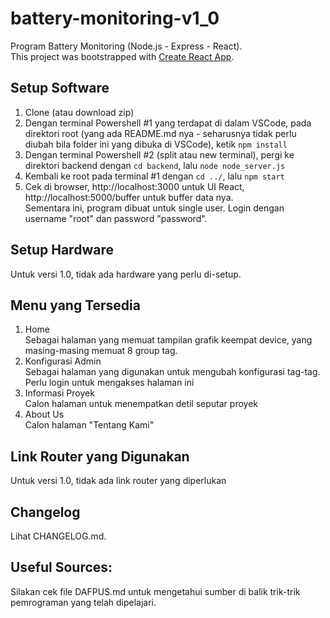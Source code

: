 # battery-monitoring-v1_0
Program Battery Monitoring (Node.js - Express - React). <br />
This project was bootstrapped with [Create React App](https://github.com/facebook/create-react-app).

## Setup Software
1. Clone (atau download zip)
2. Dengan terminal Powershell #1 yang terdapat di dalam VSCode, pada direktori root (yang ada README.md nya - seharusnya tidak perlu diubah bila folder ini yang dibuka di VSCode), ketik ```npm install```
3. Dengan terminal Powershell #2 (split atau new terminal), pergi ke direktori backend dengan ```cd backend```, lalu ```node node_server.js```
4. Kembali ke root pada terminal #1 dengan ```cd ../```, lalu ```npm start```
5. Cek di browser, http://localhost:3000 untuk UI React, http://localhost:5000/buffer untuk buffer data nya.<br />
    Sementara ini, program dibuat untuk single user. Login dengan username "root" dan password "password".

## Setup Hardware
Untuk versi 1.0, tidak ada hardware yang perlu di-setup.

## Menu yang Tersedia
1. Home <br /> Sebagai halaman yang memuat tampilan grafik keempat device, yang masing-masing memuat 8 group tag.
2. Konfigurasi Admin <br /> Sebagai halaman yang digunakan untuk mengubah konfigurasi tag-tag. Perlu login untuk mengakses halaman ini
3. Informasi Proyek <br /> Calon halaman untuk menempatkan detil seputar proyek
4. About Us <br /> Calon halaman "Tentang Kami"

## Link Router yang Digunakan
Untuk versi 1.0, tidak ada link router yang diperlukan 

## Changelog
Lihat CHANGELOG.md.

## Useful Sources: 
Silakan cek file DAFPUS.md untuk mengetahui sumber di balik trik-trik pemrograman yang telah dipelajari.